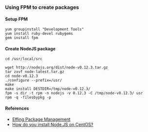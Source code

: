 
### Using FPM to create packages

#### Setup FPM
```
yum groupinstall "Development Tools"
yum install ruby-devel rubygems
gem install fpm
```

#### Create NodeJS package
```
cd /usr/local/src

wget http://nodejs.org/dist/node-v0.12.3.tar.gz
tar zxvf node-latest.tar.gz
cd node-v0.12.3
./configure --prefix=/usr/
make 
make install DESTDIR=/tmp/node-v0.12.3/
fpm -s dir -t rpm -n nodejs -v 0.12.3 -C /tmp/node-v0.12.3/ usr
rpm -q -filesbypkg -p 
```


#### References
- [Effing Package Management](https://github.com/jordansissel/fpm)
- [How do you install Node.JS on CentOS?](http://serverfault.com/questions/299288/how-do-you-install-node-js-on-centos)
